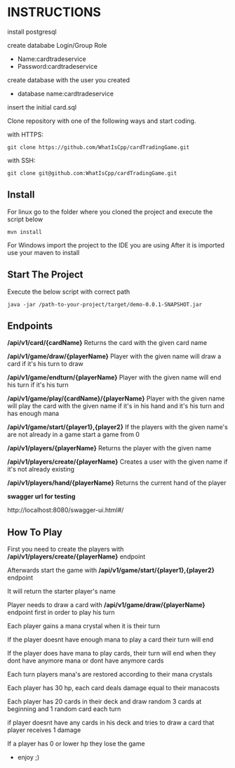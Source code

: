  # INSTRUCTIONS
 
 install postgresql
 
 create datababe Login/Group Role
- Name:cardtradeservice
- Password:cardtradeservice

 create database with the user you created
- database name:cardtradeservice

 insert the initial card.sql
 
Clone repository with one of the following ways and start coding.

with HTTPS:

```shell
git clone https://github.com/WhatIsCpp/cardTradingGame.git
```

with SSH:

```shell
git clone git@github.com:WhatIsCpp/cardTradingGame.git
```

## Install

For linux go to the folder where you cloned the project and execute the script below
```shell
mvn install
```

For Windows import the project to the IDE you are using
After it is imported use your maven to install

## Start The Project

Execute the below script with correct path
```shell
java -jar /path-to-your-project/target/demo-0.0.1-SNAPSHOT.jar
```

 ## Endpoints
 
 **/api/v1/card/{cardName}**
 Returns the card with the given card name
 
 **/api/v1/game/draw/{playerName}**
 Player with the given name will draw a card if it's his turn to draw
 
 **/api/v1/game/endturn/{playerName}**
 Player with the given name will end his turn if it's his turn
 
 **/api/v1/game/play/{cardName}/{playerName}**
 Player with the given name will play the card with the given name if it's in his hand and it's his turn and has enough mana
 
 **/api/v1/game/start/{player1},{player2}**
 If the players with the given name's are not already in a game start a game from 0
 
 **/api/v1/players/{playerName}**
 Returns the player with the given name
 
 **/api/v1/players/create/{playerName}**
 Creates a user with the given name if it's not already existing
 
 **/api/v1/players/hand/{playerName}**
 Returns the current hand of the player
 
 **swagger url for testing**
 
 http://localhost:8080/swagger-ui.html#/

 ## How To Play
 
 First you need to create the players with **/api/v1/players/create/{playerName}** endpoint
 
 Afterwards start the game with **/api/v1/game/start/{player1},{player2}** endpoint
 
 It will return the starter player's name
 
 Player needs to draw a card with **/api/v1/game/draw/{playerName}** endpoint first in order to play his turn
 
 Each player gains a mana crystal when it is their turn
 
 If the player doesnt have enough mana to play a card their turn will end
 
 If the player does have mana to play cards, their turn will end when they dont have anymore mana or dont have anymore cards
 
 Each turn players mana's are restored according to their mana crystals
 
 Each player has 30 hp, each card deals damage equal to their manacosts
 
 Each player has 20 cards in their deck and draw random 3 cards at beginning and 1 random card each turn
 
 if player doesnt have any cards in his deck and tries to draw a card that player receives 1 damage
 
 If a player has 0 or lower hp they lose the game
 
- enjoy ;)
